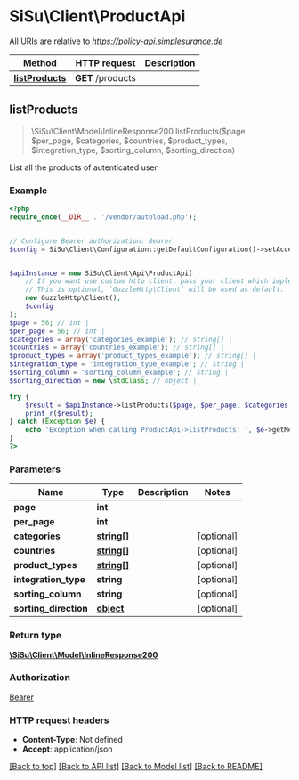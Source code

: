 # SiSu\Client\ProductApi

All URIs are relative to *https://policy-api.simplesurance.de*

Method | HTTP request | Description
------------- | ------------- | -------------
[**listProducts**](ProductApi.md#listProducts) | **GET** /products | 



## listProducts

> \SiSu\Client\Model\InlineResponse200 listProducts($page, $per_page, $categories, $countries, $product_types, $integration_type, $sorting_column, $sorting_direction)



List all the products of autenticated user

### Example

```php
<?php
require_once(__DIR__ . '/vendor/autoload.php');


// Configure Bearer authorization: Bearer
$config = SiSu\Client\Configuration::getDefaultConfiguration()->setAccessToken('YOUR_ACCESS_TOKEN');


$apiInstance = new SiSu\Client\Api\ProductApi(
    // If you want use custom http client, pass your client which implements `GuzzleHttp\ClientInterface`.
    // This is optional, `GuzzleHttp\Client` will be used as default.
    new GuzzleHttp\Client(),
    $config
);
$page = 56; // int | 
$per_page = 56; // int | 
$categories = array('categories_example'); // string[] | 
$countries = array('countries_example'); // string[] | 
$product_types = array('product_types_example'); // string[] | 
$integration_type = 'integration_type_example'; // string | 
$sorting_column = 'sorting_column_example'; // string | 
$sorting_direction = new \stdClass; // object | 

try {
    $result = $apiInstance->listProducts($page, $per_page, $categories, $countries, $product_types, $integration_type, $sorting_column, $sorting_direction);
    print_r($result);
} catch (Exception $e) {
    echo 'Exception when calling ProductApi->listProducts: ', $e->getMessage(), PHP_EOL;
}
?>
```

### Parameters


Name | Type | Description  | Notes
------------- | ------------- | ------------- | -------------
 **page** | **int**|  |
 **per_page** | **int**|  |
 **categories** | [**string[]**](../Model/string.md)|  | [optional]
 **countries** | [**string[]**](../Model/string.md)|  | [optional]
 **product_types** | [**string[]**](../Model/string.md)|  | [optional]
 **integration_type** | **string**|  | [optional]
 **sorting_column** | **string**|  | [optional]
 **sorting_direction** | [**object**](../Model/.md)|  | [optional]

### Return type

[**\SiSu\Client\Model\InlineResponse200**](../Model/InlineResponse200.md)

### Authorization

[Bearer](../../README.md#Bearer)

### HTTP request headers

- **Content-Type**: Not defined
- **Accept**: application/json

[[Back to top]](#) [[Back to API list]](../../README.md#documentation-for-api-endpoints)
[[Back to Model list]](../../README.md#documentation-for-models)
[[Back to README]](../../README.md)

